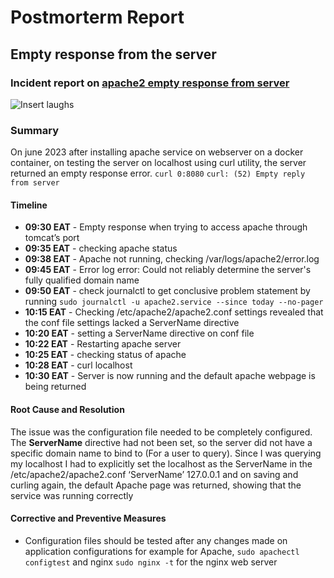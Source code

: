 # Postmorterm Report

## Empty response from the server

### Incident report on [ apache2 empty response from server ](https://github.com/Omwamii/alx-system_engineering-devops/tree/master/0x0D-web_stack_debugging_0)
![Insert laughs](https://www.agileanalytics.cloud/_next/image?url=https%3A%2F%2Fstorage.googleapis.com%2Fzensoftwaresite-media-zen-platform%2Fpreview_picture_807aa64858%2Fpreview_picture_807aa64858.webp&w=750&q=75)

### Summary
On june 2023 after installing apache service on webserver on a docker container, on testing the server on localhost using curl utility, the server returned an empty response error.
     `curl 0:8080`
     `curl: (52) Empty reply from server`


#### Timeline

- **09:30 EAT** - Empty response when trying to access apache through tomcat’s port
- **09:35 EAT** - checking apache status
- **09:38 EAT** - Apache not running, checking /var/logs/apache2/error.log
- **09:45 EAT** - Error log error: Could not reliably determine the server's fully qualified domain name
- **09:50 EAT** - check journalctl to get conclusive problem statement by running `sudo journalctl -u apache2.service --since today --no-pager`
- **10:15 EAT** - Checking /etc/apache2/apache2.conf settings revealed that the conf file settings lacked a ServerName directive
- **10:20 EAT** - setting a ServerName directive on conf file
- **10:22 EAT** - Restarting apache server
- **10:25 EAT** - checking status of apache
- **10:28 EAT** - curl localhost
- **10:30 EAT** - Server is now running and the default apache webpage is being returned

#### Root Cause and Resolution

The issue was the configuration file needed to be completely configured. The **ServerName** directive had not been set, so the server did not have a specific domain name to bind to (For a user to query). Since I was querying my localhost I had to explicitly set the localhost as the ServerName in the /etc/apache2/apache2.conf
‘ServerName’ 127.0.0.1 and on saving and curling again, the default Apache page was returned, showing that the service was running correctly

#### Corrective and Preventive Measures

- Configuration files should be tested after any changes made on application configurations for example for Apache, `sudo apachectl configtest` and nginx `sudo nginx -t` for the nginx web server

